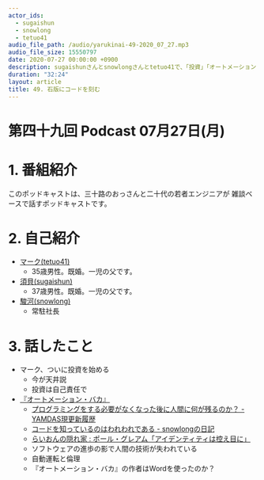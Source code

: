 ```yaml
---
actor_ids:
  - sugaishun
  - snowlong
  - tetuo41
audio_file_path: /audio/yarukinai-49-2020_07_27.mp3
audio_file_size: 15550797
date: 2020-07-27 00:00:00 +0900
description: sugaishunさんとsnowlongさんとtetuo41で、「投資」「オートメーション・バカ」について話しました。
duration: "32:24"
layout: article
title: 49. 石版にコードを刻む
---
```


# 第四十九回 Podcast 07月27日(月)

# 1. 番組紹介
  このポッドキャストは、三十路のおっさんと二十代の若者エンジニアが
  雑談ベースで話すポッドキャストです。

# 2. 自己紹介
- [マーク(tetuo41)](https://twitter.com/tetuo41)
  - 35歳男性。既婚。一児の父です。
- [須貝(sugaishun)](https://twitter.com/sugaishun)
  - 37歳男性。既婚。一児の父です。
- [駿河(snowlong)](https://twitter.com/_snowlong)
  - 常駐社長

# 3. 話したこと
- マーク、ついに投資を始める
  - 今が天井説
  - 投資は自己責任で
- [『オートメーション・バカ』](https://www.amazon.co.jp/dp/4791768442)
  - [プログラミングをする必要がなくなった後に人間に何が残るのか？ - YAMDAS現更新履歴](https://yamdas.hatenablog.com/entry/20200706/the-world-with-no-programming)
  - [コードを知っているのはわれわれである - snowlongの日記](https://snowlong.hatenablog.com/entry/2018/09/14/190500)
  - [らいおんの隠れ家 : ポール・グレアム「アイデンティティは控え目に」](http://blog.livedoor.jp/lionfan/archives/52682044.html)
  - ソフトウェアの進歩の影で人間の技術が失われている
  - 自動運転と倫理
  - 『オートメーション・バカ』の作者はWordを使ったのか？
